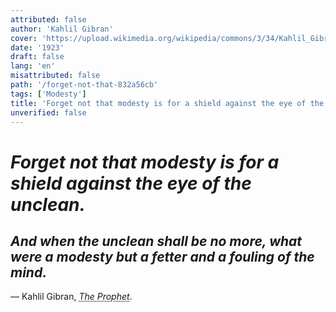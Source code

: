 ```yaml
---
attributed: false
author: 'Kahlil Gibran'
cover: 'https://upload.wikimedia.org/wikipedia/commons/3/34/Kahlil_Gibran_1913.jpg'
date: '1923'
draft: false
lang: 'en'
misattributed: false
path: '/forget-not-that-832a56cb'
tags: ['Modesty']
title: 'Forget not that modesty is for a shield against the eye of the unclean.'
unverified: false
---
```


# *Forget not that modesty is for a shield against the eye of the unclean.*
## *And when the unclean shall be no more, what were a modesty but a fetter and a fouling of the mind.*
&mdash; Kahlil Gibran, <cite><abbr title="ISBN-13:9788172343545">The Prophet</abbr></cite>.
